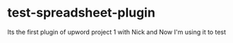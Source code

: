 # test-spreadsheet-plugin
Its the first plugin of upword project 1 with Nick and Now I'm using it to test
